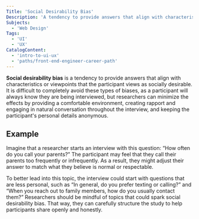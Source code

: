 ```yaml
---
Title: 'Social Desirability Bias'
Description: 'A tendency to provide answers that align with characteristics or viewpoints that the participant views as socially desirable.'
Subjects:
  - 'Web Design'
Tags:
  - 'UI'
  - 'UX'
CatalogContent:
  - 'intro-to-ui-ux'
  - 'paths/front-end-engineer-career-path'
---
```


**Social desirability bias** is a tendency to provide answers that align with characteristics or viewpoints that the participant views as socially desirable. It is difficult to completely avoid these types of biases, as a participant will always know they are being interviewed, but researchers can minimize the effects by providing a comfortable environment, creating rapport and engaging in natural conversation throughout the interview, and keeping the participant's personal details anonymous.

## Example

Imagine that a researcher starts an interview with this question: “How often do you call your parents?” The participant may feel that they call their parents too frequently or infrequently. As a result, they might adjust their answer to match what they believe is normal or respectable.

To better lead into this topic, the interview could start with questions that are less personal, such as “In general, do you prefer texting or calling?” and “When you reach out to family members, how do you usually contact them?” Researchers should be mindful of topics that could spark social desirability bias. That way, they can carefully structure the study to help participants share openly and honestly.
